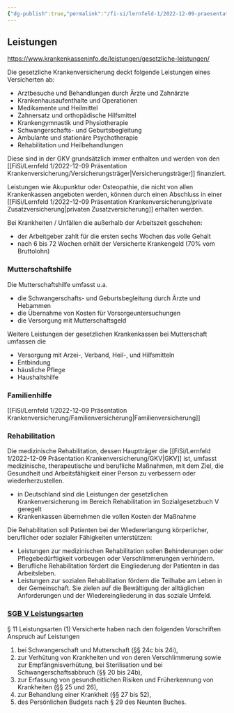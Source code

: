 ```yaml
---
{"dg-publish":true,"permalink":"/fi-si/lernfeld-1/2022-12-09-praesentation-krankenversicherung/leistungen/"}
---
```



## Leistungen 

https://www.krankenkasseninfo.de/leistungen/gesetzliche-leistungen/

Die gesetzliche Krankenversicherung deckt folgende Leistungen eines Versicherten ab:

- Arztbesuche und Behandlungen durch Ärzte und Zahnärzte
- Krankenhausaufenthalte und Operationen
- Medikamente und Heilmittel
- Zahnersatz und orthopädische Hilfsmittel
- Krankengymnastik und Physiotherapie
- Schwangerschafts- und Geburtsbegleitung
- Ambulante und stationäre Psychotherapie
- Rehabilitation und Heilbehandlungen

Diese sind in der GKV grundsätzlich immer enthalten und werden von den [[FiSi/Lernfeld 1/2022-12-09 Präsentation Krankenversicherung/Versicherungsträger\|Versicherungsträger]] finanziert.

Leistungen wie Akupunktur oder Osteopathie, die nicht von allen Krankenkassen angeboten werden, können durch einen Abschluss in einer [[FiSi/Lernfeld 1/2022-12-09 Präsentation Krankenversicherung/private Zusatzversicherung\|privaten Zusatzversicherung]] erhalten werden.

Bei Krankheiten / Unfällen die außerhalb der Arbeitszeit geschehen:
- der Arbeitgeber zahlt für die ersten sechs Wochen das volle Gehalt
- nach 6 bis 72 Wochen erhält der Versicherte Krankengeld (70% vom Bruttolohn)


### Mutterschaftshilfe

Die Mutterschaftshilfe umfasst u.a. 

- die Schwangerschafts- und Geburtsbegleitung durch Ärzte und Hebammen
- die Übernahme von Kosten für Vorsorgeuntersuchungen 
- die Versorgung mit Mutterschaftsgeld

Weitere Leistungen der gesetzlichen Krankenkassen bei Mutterschaft umfassen die

- Versorgung mit Arzei-, Verband, Heil-, und Hilfsmitteln
- Entbindung
- häusliche Pflege
- Haushaltshilfe

### Familienhilfe

[[FiSi/Lernfeld 1/2022-12-09 Präsentation Krankenversicherung/Familienversicherung\|Familienversicherung]]

### Rehabilitation

Die medizinische Rehabilitation, dessen Hauptträger die [[FiSi/Lernfeld 1/2022-12-09 Präsentation Krankenversicherung/GKV\|GKV]] ist, umfasst medizinische, therapeutische und berufliche Maßnahmen, mit dem Ziel, die Gesundheit und Arbeitsfähigkeit einer Person zu verbessern oder wiederherzustellen.

- in Deutschland sind die Leistungen der gesetzlichen Krankenversicherung im Bereich Rehabilitation im Sozialgesetzbuch V geregelt
- Krankenkassen übernehmen die vollen Kosten der Maßnahme

Die Rehabilitation soll Patienten bei der Wiedererlangung körperlicher, beruflicher oder sozialer Fähigkeiten unterstützen:

- Leistungen zur medizinischen Rehabilitation sollen Behinderungen oder Pflegebedürftigkeit vorbeugen oder Verschlimmerungen verhindern.
- Berufliche Rehabilitation fördert die Eingliederung der Patienten in das Arbeitsleben.
- Leistungen zur sozialen Rehabilitation fördern die Teilhabe am Leben in der Gemeinschaft. Sie zielen auf die Bewältigung der alltäglichen Anforderungen und der Wiedereingliederung in das soziale Umfeld.

### [SGB V Leistungsarten](https://www.sozialgesetzbuch-sgb.de/sgbv/11.html)

§ 11 Leistungsarten
(1) Versicherte haben nach den folgenden Vorschriften Anspruch auf Leistungen
1. bei Schwangerschaft und Mutterschaft (§§ 24c bis 24i),
2. zur Verhütung von Krankheiten und von deren Verschlimmerung sowie zur Empfängnisverhütung, bei Sterilisation und bei Schwangerschaftsabbruch (§§ 20 bis 24b),
3. zur Erfassung von gesundheitlichen Risiken und Früherkennung von Krankheiten (§§ 25 und 26),
4. zur Behandlung einer Krankheit (§§ 27 bis 52),
5. des Persönlichen Budgets nach § 29 des Neunten Buches.